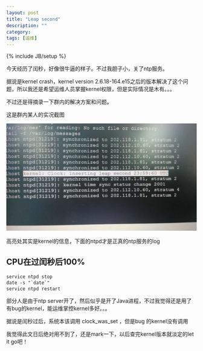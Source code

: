 ```yaml
---
layout: post
title: "Leap second"
description: ""
category: 
tags: [运维]
---
```

{% include JB/setup %}

今天经历了闰秒，好像很牛逼的样子。不过我胆子小，关了ntp服务。

据说是kernel crash，kernel version 2.6.18-164.e15之后的版本解决了这个问题，所以我还是希望运维人员掌握kernel权限，但是实际情况是木有。。。

不过还是得摘录一下群内的解决方案和问题。

这是群内某人的实况截图

![](/imgs/LeapSecond.jpg)

高亮处其实是kernel的信息，下面的ntpd才是正真的ntp服务的log

## CPU在过闰秒后100%

    service ntpd stop
    date -s "`date`"
    service ntpd restart

部分人是由于ntp server开了，然后似乎是开了Java进程，不过我觉得还是用了有bug的kernel，能运维掌控kernel多好。。。

据说是闰秒过后，系统本该调用 clock_was_set ，但是bug 的kernel没有调用

我觉得此文日后绝对用不到了，还是mark一下，以后查完kernel版本就淡定的let it go吧！

